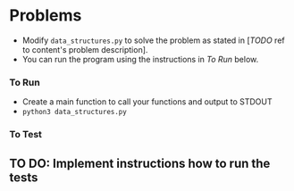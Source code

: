 # Problems

* Modify `data_structures.py` to solve the problem as stated in [_TODO_ ref to content's problem description].
* You can run the program using the instructions in *To Run* below.

### To Run

* Create a main function to call your functions and output to STDOUT
* `python3 data_structures.py`

### To Test
   ## TO DO: Implement instructions how to run the tests

